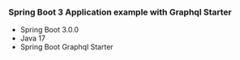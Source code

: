 ### Spring Boot 3 Application example with Graphql Starter

- Spring Boot 3.0.0
- Java 17
- Spring Boot Graphql Starter
